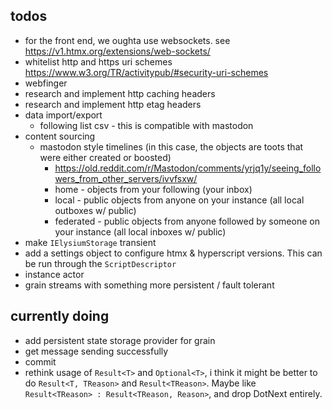 ## todos
- for the front end, we oughta use websockets. see https://v1.htmx.org/extensions/web-sockets/
- whitelist http and https uri schemes https://www.w3.org/TR/activitypub/#security-uri-schemes
- webfinger
- research and implement http caching headers
- research and implement http etag headers
- data import/export
  - following list csv - this is compatible with mastodon
- content sourcing
  - mastodon style timelines (in this case, the objects are toots that were either created or boosted)
    - https://old.reddit.com/r/Mastodon/comments/yrjq1y/seeing_followers_from_other_servers/ivvfsxw/
    - home - objects from your following (your inbox)
    - local - public objects from anyone on your instance  (all local outboxes w/ public)
    - federated - public objects from anyone followed by someone on your instance (all local inboxes w/ public)
- make `IElysiumStorage` transient
- add a settings object to configure htmx & hyperscript versions. This can be run through the `ScriptDescriptor`
- instance actor
- grain streams with something more persistent / fault tolerant


## currently doing
- add persistent state storage provider for grain
- get message sending successfully
- commit
- rethink usage of `Result<T>` and `Optional<T>`, i think it might be better to do `Result<T, TReason>` and `Result<TReason>`. Maybe like `Result<TReason> : Result<TReason, Reason>`, and drop DotNext entirely.